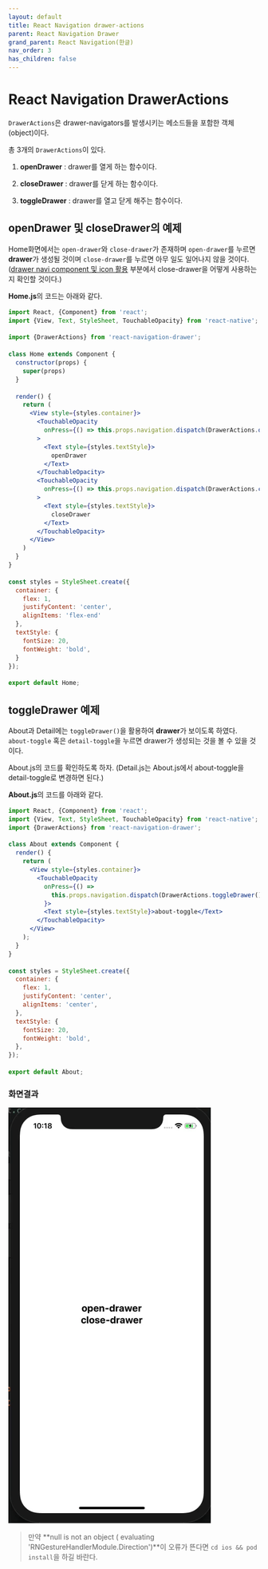 ```yaml
---
layout: default
title: React Navigation drawer-actions
parent: React Navigation Drawer
grand_parent: React Navigation(한글)
nav_order: 3
has_children: false
---
```


# React Navigation DrawerActions

`DrawerActions`은 drawer-navigators를 발생시키는 메소드들을 포함한 객체(object)이다.

총 3개의 `DrawerActions`이 있다.

1. **openDrawer** : drawer를 열게 하는 함수이다.

2. **closeDrawer** : drawer를 닫게 하는 함수이다.

3. **toggleDrawer** : drawer를 열고 닫게 해주는 함수이다.

## openDrawer 및 closeDrawer의 예제

Home화면에서는 `open-drawer`와 `close-drawer`가 존재하며 `open-drawer`를 누르면 **drawer**가 생성될 것이며 `close-drawer`를 누르면 아무 일도 일어나지 않을 것이다.
([drawer navi component 및 icon 활용](./drawer_navi_component&config.md) 부분에서 close-drawer을 어떻게 사용하는지 확인할 것이다.)

**Home.js**의 코드는 아래와 같다.

```jsx
import React, {Component} from 'react';
import {View, Text, StyleSheet, TouchableOpacity} from 'react-native';

import {DrawerActions} from 'react-navigation-drawer';

class Home extends Component {
  constructor(props) {
    super(props)
  }

  render() {
    return (
      <View style={styles.container}>
        <TouchableOpacity
          onPress={() => this.props.navigation.dispatch(DrawerActions.openDrawer())}
        >
          <Text style={styles.textStyle}>
            openDrawer
          </Text>
        </TouchableOpacity>
        <TouchableOpacity
          onPress={() => this.props.navigation.dispatch(DrawerActions.closeDrawer())}
        >
          <Text style={styles.textStyle}>
            closeDrawer
          </Text>
        </TouchableOpacity>
      </View>
    )
  }
}

const styles = StyleSheet.create({
  container: {
    flex: 1,
    justifyContent: 'center',
    alignItems: 'flex-end'
  },
  textStyle: {
    fontSize: 20,
    fontWeight: 'bold',
  }
});

export default Home;
```

## toggleDrawer 예제

About과 Detail에는 `toggleDrawer()`을 활용하여 **drawer**가 보이도록 하였다. `about-toggle` 혹은 `detail-toggle`을 누르면 drawer가 생성되는 것을 볼 수 있을 것이다.

About.js의 코드를 확인하도록 하자. (Detail.js는 About.js에서 about-toggle을 detail-toggle로 변경하면 된다.)

**About.js**의 코드를 아래와 같다.

```jsx
import React, {Component} from 'react';
import {View, Text, StyleSheet, TouchableOpacity} from 'react-native';
import {DrawerActions} from 'react-navigation-drawer';

class About extends Component {
  render() {
    return (
      <View style={styles.container}>
        <TouchableOpacity
          onPress={() =>
            this.props.navigation.dispatch(DrawerActions.toggleDrawer())
          }>
          <Text style={styles.textStyle}>about-toggle</Text>
        </TouchableOpacity>
      </View>
    );
  }
}

const styles = StyleSheet.create({
  container: {
    flex: 1,
    justifyContent: 'center',
    alignItems: 'center',
  },
  textStyle: {
    fontSize: 20,
    fontWeight: 'bold',
  },
});

export default About;
```

### 화면결과

![](../../images/RNdrawer/drawer-actions.gif)

> 만약 **null is not an object ( evaluating 'RNGestureHandlerModule.Direction')**이 오류가 뜬다면 `cd ios && pod install`을 하길 바란다.
